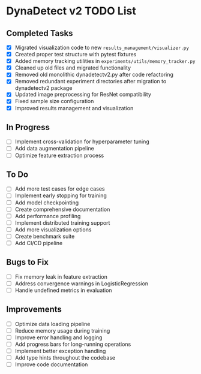 # DynaDetect v2 TODO List

## Completed Tasks

- [x] Migrated visualization code to new `results_management/visualizer.py`
- [x] Created proper test structure with pytest fixtures
- [x] Added memory tracking utilities in `experiments/utils/memory_tracker.py`
- [x] Cleaned up old files and migrated functionality
- [x] Removed old monolithic dynadetectv2.py after code refactoring
- [x] Removed redundant experiment directories after migration to dynadetectv2 package
- [x] Updated image preprocessing for ResNet compatibility
- [x] Fixed sample size configuration
- [x] Improved results management and visualization

## In Progress

- [ ] Implement cross-validation for hyperparameter tuning
- [ ] Add data augmentation pipeline
- [ ] Optimize feature extraction process

## To Do

- [ ] Add more test cases for edge cases
- [ ] Implement early stopping for training
- [ ] Add model checkpointing
- [ ] Create comprehensive documentation
- [ ] Add performance profiling
- [ ] Implement distributed training support
- [ ] Add more visualization options
- [ ] Create benchmark suite
- [ ] Add CI/CD pipeline

## Bugs to Fix

- [ ] Fix memory leak in feature extraction
- [ ] Address convergence warnings in LogisticRegression
- [ ] Handle undefined metrics in evaluation

## Improvements

- [ ] Optimize data loading pipeline
- [ ] Reduce memory usage during training
- [ ] Improve error handling and logging
- [ ] Add progress bars for long-running operations
- [ ] Implement better exception handling
- [ ] Add type hints throughout the codebase
- [ ] Improve code documentation
